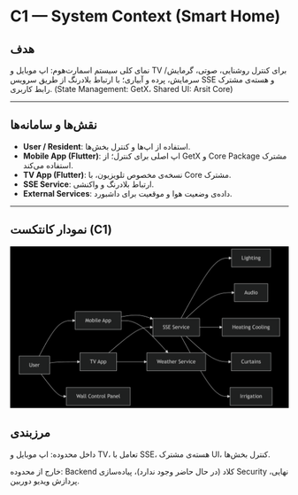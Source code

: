 # C1 — System Context (Smart Home)

## هدف
نمای کلی سیستم اسمارت‌هوم: اپ موبایل و TV برای کنترل روشنایی، صوتی، گرمایش/سرمایش، پرده و آبیاری؛ با ارتباط بلادرنگ از طریق سرویس SSE و هسته‌ی مشترک رابط کاربری. (State Management: GetX، Shared UI: Arsit Core) 

---

## نقش‌ها و سامانه‌ها
- **User / Resident**: استفاده از اپ‌ها و کنترل بخش‌ها. 
- **Mobile App (Flutter)**: اپ اصلی برای کنترل؛ از GetX و Core Package مشترک استفاده می‌کند. 
- **TV App (Flutter)**: نسخه‌ی مخصوص تلویزیون، با Core مشترک. 
- **SSE Service**: ارتباط بلادرنگ و واکنشی.  
- **External Services**: داده‌ی وضعیت هوا و موقعیت برای داشبورد. 

---

## نمودار کانتکست (C1)

![نمودار کانتکست](images/Context_diagram.png)

## مرزبندی

داخل محدوده: اپ موبایل و TV، تعامل با SSE، هسته‌ی مشترک UI، کنترل بخش‌ها. 

خارج از محدوده: Backend کلاد (در حال حاضر وجود ندارد)، پیاده‌سازی Security نهایی، پردازش ویدیو دوربین.
